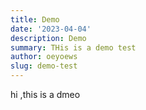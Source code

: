 ```yaml
---
title: Demo
date: '2023-04-04'
description: Demo
summary: THis is a demo test
author: oeyoews
slug: demo-test
---
```

hi ,this is a dmeo
